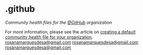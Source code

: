 # .github

*Community health files for the [@GitHub](https://github.com/github) organization*

For more information, please see the article on [creating a default community health file for your organization](https://help.github.com/en/articles/creating-a-default-community-health-file-for-your-organization).
rosanamarquesdesa@gmail.com 
rosanamarquesdesa@gmail.com rosanamarquesdesa@gmail.com 
